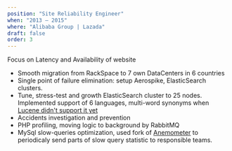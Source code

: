 ```yaml
---
position: "Site Reliability Engineer"
when: "2013 – 2015"
where: "Alibaba Group | Lazada"
draft: false
order: 3
---
```


Focus on Latency and Availability of website

* Smooth migration from RackSpace to 7 own DataCenters in 6 countries
* Single point of failure elimination: setup Aerospike, ElasticSearch clusters. 
* Tune, stress-test and growth ElasticSearch cluster to 25 nodes. Implemented support of 6 languages, multi-word synonyms when [Lucene didn't support it yet](https://issues.apache.org/jira/browse/LUCENE-6664)
* Accidents investigation and prevention
* PHP profiling, moving logic to background by RabbitMQ
* MySql slow-queries optimization, used fork of [Anemometer](https://github.com/box/Anemometer) to periodicaly send parts of slow query statistic to responsible teams. 

